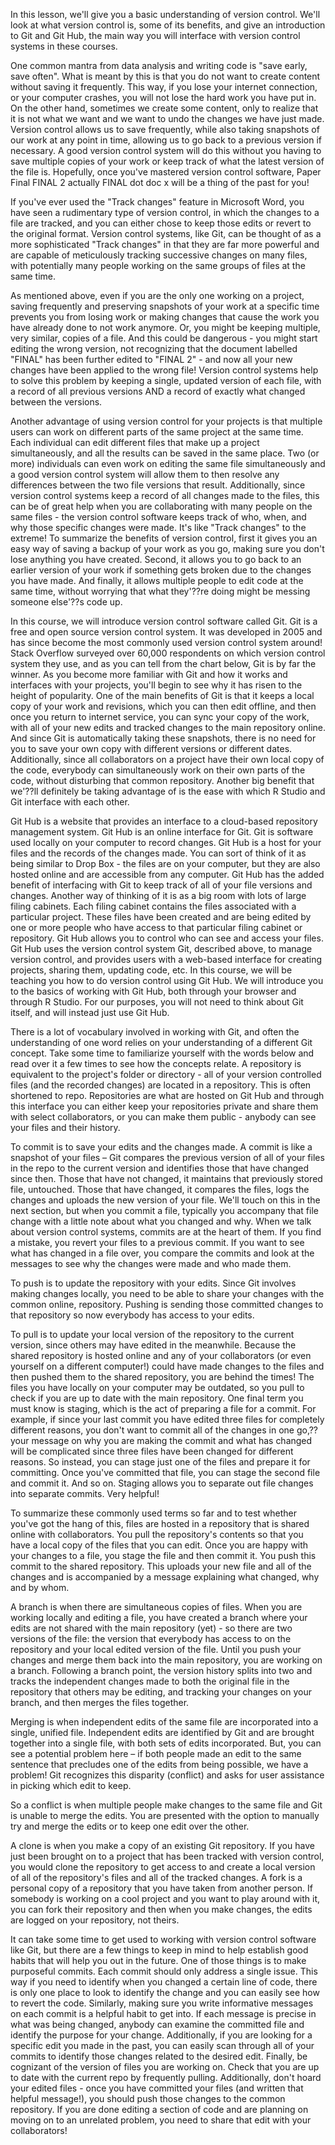 In this lesson, we'll give you a basic understanding of version control. We'll look at what version control is, some of its benefits, and give an introduction to Git and Git Hub, the main way you will interface with version control systems in these courses.  

One common mantra from data analysis and writing code is "save early, save often". What is meant by this is that you do not want to create content without saving it frequently. This way, if you lose your internet connection, or your computer crashes, you will not lose the hard work you have put in. On the other hand, sometimes we create some content, only to realize that it is not what we want and we want to undo the changes we have just made. Version control allows us to save frequently, while also taking snapshots of our work at any point in time, allowing us to go back to a previous version if necessary. A good version control system will do this without you having to save multiple copies of your work or keep track of what the latest version of the file is. Hopefully, once you've mastered version control software, Paper Final FINAL 2 actually FINAL dot doc x will be a thing of the past for you! 

If you've ever used the "Track changes" feature in Microsoft Word, you have seen a rudimentary type of version control, in which the changes to a file are tracked, and you can either chose to keep those edits or revert to the original format. Version control systems, like Git, can be thought of as a more sophisticated "Track changes" in that they are far more powerful and are capable of meticulously tracking successive changes on many files, with potentially many people working on the same groups of files at the same time. 

As mentioned above, even if you are the only one working on a project, saving frequently and preserving snapshots of your work at a specific time prevents you from losing work or making changes that cause the work you have already done to not work anymore. Or, you might be keeping multiple, very similar, copies of a file. And this could be dangerous - you might start editing the wrong version, not recognizing that the document labelled "FINAL" has been further edited to "FINAL 2" - and now all your new changes have been applied to the wrong file! Version control systems help to solve this problem by keeping a single, updated version of each file, with a record of all previous versions AND a record of exactly what changed between the versions.

Another advantage of using version control for your projects is that multiple users can work on different parts of the same project at the same time. Each individual can edit different files that make up a project simultaneously, and all the results can be saved in the same place. Two (or more) individuals can even work on editing the same file simultaneously and a good version control system will allow them to then resolve any differences between the two file versions that result. Additionally, since version control systems keep a record of all changes made to the files, this can be of great help when you are collaborating with many people on the same files - the version control software keeps track of who, when, and why those specific changes were made. It's like "Track changes" to the extreme! To summarize the benefits of version control, first it gives you an easy way of saving a backup of your work as you go, making sure you don't lose anything you have created. Second, it allows you to go back to an earlier version of your work if something gets broken due to the changes you have made. And finally, it allows multiple people to edit code at the same time, without worrying that what they'??re doing might be messing someone else'??s code up.

In this course, we will introduce version control software called Git. Git is a free and open source version control system. It was developed in 2005 and has since become the most commonly used version control system around!  Stack Overflow surveyed over 60,000 respondents on which version control system they use, and as you can tell from the chart below, Git is by far the winner. As you become more familiar with Git and how it works and interfaces with your projects, you'll begin to see why it has risen to the height of popularity. One of the main benefits of Git is that it keeps a local copy of your work and revisions, which you can then edit offline, and then once you return to internet service, you can sync your copy of the work, with all of your new edits and tracked changes to the main repository online. And since Git is automatically taking these snapshots, there is  no need for you to save your own copy with different versions or different dates. Additionally, since all collaborators on a project have their own local copy of the code, everybody can simultaneously work on their own parts of the code, without disturbing that common repository. Another big benefit that we'??ll definitely be taking advantage of is the ease with which R Studio and Git interface with each other. 

Git Hub is a website that provides an interface to a cloud-based repository management system. Git Hub is an online interface for Git. Git is software used locally on your computer to record changes. Git Hub is a host for your files and the records of the changes made. You can sort of think of it as being similar to Drop Box - the files are on your computer, but they are also hosted online and are accessible from any computer. Git Hub has the added benefit of interfacing with Git to keep track of all of your file versions and changes. Another way of thinking of it is as a big room with lots of large filing cabinets. Each filing cabinet contains the files associated with a particular project. These files have been created and are being edited by one or more people who have access to that particular filing cabinet or repository. Git Hub allows you to control who can see and access your files. Git Hub uses the version control system Git, described above, to manage version control, and provides users with a web-based interface for creating projects, sharing them, updating code, etc. In this course, we will be teaching you how to do version control using Git Hub. We will introduce you to the basics of working with Git Hub, both through your browser and through R Studio. For our purposes, you will not need to think about Git itself, and will instead just use Git Hub.

There is a lot of vocabulary involved in working with Git, and often the understanding of one word relies on your understanding of a different Git concept. Take some time to familiarize yourself with the words below and read over it a few times to see how the concepts relate. A repository is equivalent to the project's folder or directory - all of your version controlled files (and the recorded changes) are located in a repository. This is often shortened to repo. Repositories are what are hosted on Git Hub and through this interface you can either keep your repositories private and share them with select collaborators, or you can make them public - anybody can see your files and their history. 

To commit is to save your edits and the changes made. A commit is like a snapshot of your files – Git compares the previous version of all of your files in the repo to the current version and identifies those that have changed since then. Those that have not changed, it maintains that previously stored file, untouched. Those that have changed, it compares the files, logs the changes and uploads the new version of your file. We'll touch on this in the next section, but when you commit a file, typically you accompany that file change with a little note about what you changed and why. When we talk about version control systems, commits are at the heart of them. If you find a mistake, you revert your files to a previous commit. If you want to see what has changed in a file over, you compare the commits and look at the messages to see why the changes were made and who made them. 

To push is to update the repository with your edits. Since Git involves making changes locally, you need to be able to share your changes with the common online, repository. Pushing is sending those committed changes to that repository so now everybody has access to your edits. 

To pull is to update your local version of the repository to the current version, since others may have edited in the meanwhile. Because the shared repository is hosted online and any of your collaborators (or even yourself on a different computer!) could have made changes to the files and then pushed them to the shared repository, you are behind the times! The files you have locally on your computer may be outdated, so you pull to check if you are up to date with the main repository. One final term you must know is staging, which is the act of preparing a file for a commit. For example, if since your last commit you have edited three files for completely different reasons, you don't want to commit all of the changes in one go,?? your message on why you are making the commit and what has changed will be complicated since three files have been changed for different reasons. So instead, you can stage just one of the files and prepare it for committing. Once you've committed that file, you can stage the second file and commit it. And so on. Staging allows you to separate out file changes into separate commits. Very helpful! 

To summarize these commonly used terms so far and to test whether you've got the hang of this, files are hosted in a repository that is shared online with collaborators. You pull the repository's contents so that you have a local copy of the files that you can edit. Once you are happy with your changes to a file, you stage the file and then commit it. You push this commit to the shared repository. This uploads your new file and all of the changes and is accompanied by a message explaining what changed, why and by whom. 

A branch is when there are simultaneous copies of files. When you are working locally and editing a file, you have created a branch where your edits are not shared with the main repository (yet) - so there are two versions of the file: the version that everybody has access to on the repository and your local edited version of the file. Until you push your changes and merge them back into the main repository, you are working on a branch. Following a branch point, the version history splits into two and tracks the independent changes made to both the original file in the repository that others may be editing, and tracking your changes on your branch, and then merges the files together. 

Merging is when independent edits of the same file are incorporated into a single, unified file. Independent edits are identified by Git and are brought together into a single file, with both sets of edits incorporated. But, you can see a potential problem here – if both people made an edit to the same sentence that precludes one of the edits from being possible, we have a problem! Git recognizes this disparity (conflict) and asks for user assistance in picking which edit to keep. 

So a conflict is when multiple people make changes to the same file and Git is unable to merge the edits. You are presented with the option to manually try and merge the edits or to keep one edit over the other. 

A clone is when you make a copy of an existing Git repository. If you have just been brought on to a project that has been tracked with version control, you would clone the repository to get access to and create a local version of all of the repository's files and all of the tracked changes. A fork is a personal copy of a repository that you have taken from another person. If somebody is working on a cool project and you want to play around with it, you can fork their repository and then when you make changes, the edits are logged on your repository, not theirs.

It can take some time to get used to working with version control software like Git, but there are a few things to keep in mind to help establish good habits that will help you out in the future. One of those things is to make purposeful commits. Each commit should only address a single issue. This way if you need to identify when you changed a certain line of code, there is only one place to look to identify the change and you can easily see how to revert the code. Similarly, making sure you write informative messages on each commit is a helpful habit to get into. If each message is precise in what was being changed, anybody can examine the committed file and identify the purpose for your change. Additionally, if you are looking for a specific edit you made in the past, you can easily scan through all of your commits to identify those changes related to the desired edit. Finally, be cognizant of the version of files you are working on. Check that you are up to date with the current repo by frequently pulling. Additionally, don't hoard your edited files - once you have committed your files (and written that helpful message!), you should push those changes to the common repository. If you are done editing a section of code and are planning on moving on to an unrelated problem, you need to share that edit with your collaborators! 